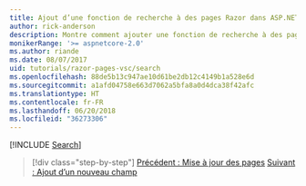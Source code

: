 ```yaml
---
title: Ajout d’une fonction de recherche à des pages Razor dans ASP.NET Core MVC
author: rick-anderson
description: Montre comment ajouter une fonction de recherche à des pages Razor dans ASP.NET Core MVC
monikerRange: '>= aspnetcore-2.0'
ms.author: riande
ms.date: 08/07/2017
uid: tutorials/razor-pages-vsc/search
ms.openlocfilehash: 88de5b13c947ae10d61be2db12c4149b1a528e6d
ms.sourcegitcommit: a1afd04758e663d7062a5bfa8a0d4dca38f42afc
ms.translationtype: HT
ms.contentlocale: fr-FR
ms.lasthandoff: 06/20/2018
ms.locfileid: "36273306"
---
```

[!INCLUDE [Search](../../includes/RP/search.md)]

> [!div class="step-by-step"]
> [Précédent : Mise à jour des pages](xref:tutorials/razor-pages-vsc/da1)
> [Suivant : Ajout d’un nouveau champ](xref:tutorials/razor-pages/new-field)

